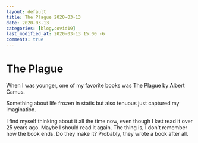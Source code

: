 ```yaml
---
layout: default
title: The Plague 2020-03-13
date: 2020-03-13
categories: [blog,covid19]
last_modified_at: 2020-03-13 15:00 -6
comments: true
---
```


# The Plague

When I was younger, one of my favorite books was The Plague by Albert Camus. 

Something about life frozen in statis but also tenuous just captured my imagination. 

I find myself thinking about it all the time now, even though I last read it over 25 years ago. Maybe I should read it again. The thing is, I don't remember how the book ends. Do they make it? Probably, they wrote a book after all. 


